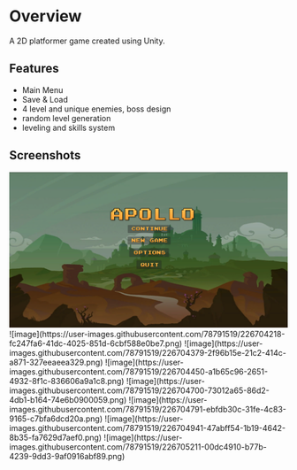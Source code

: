 # Overview

A 2D platformer game created using Unity. 

## Features
- Main Menu
- Save & Load 
- 4 level and unique enemies, boss design
- random level generation
- leveling and skills system

## Screenshots
<img src="./.README/menu.png" />
![image](https://user-images.githubusercontent.com/78791519/226704218-fc247fa6-41dc-4025-851d-6cbf588e0be7.png)
![image](https://user-images.githubusercontent.com/78791519/226704379-2f96b15e-21c2-414c-a871-327eeaeea329.png)
![image](https://user-images.githubusercontent.com/78791519/226704450-a1b65c96-2651-4932-8f1c-836606a9a1c8.png)
![image](https://user-images.githubusercontent.com/78791519/226704700-73012a65-86d2-4db1-b164-74e6b0900059.png)
![image](https://user-images.githubusercontent.com/78791519/226704791-ebfdb30c-31fe-4c83-9165-c7bfa6dcd20a.png)
![image](https://user-images.githubusercontent.com/78791519/226704941-47abff54-1b19-4642-8b35-fa7629d7aef0.png)
![image](https://user-images.githubusercontent.com/78791519/226705211-00dc4910-b77b-4239-9dd3-9af0916abf89.png)

